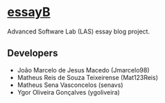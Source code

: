 # [essayB](https://essayb.com.br/)
Advanced Software Lab (LAS) essay blog project.

## Developers
* João Marcelo de Jesus Macedo (Jmarcelo98)
* Matheus Reis de Souza Teixeirense (Mat123Reis)
* Matheus Sena Vasconcelos (senavs)
* Ygor Oliveira Gonçalves (ygoliveira)
